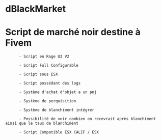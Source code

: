 # dBlackMarket
 # Script de marché noir destine à Fivem
         
          
          - Script en Rage UI V2

          - Script Full Configurable

          - Script sous ESX

          - Script possédant des logs

          - Système d'achat d'objet a un pnj

          - Système de perquisition

          - Système de blanchiment intégrer

          - Possibilité de voir combien on recevrait après blanchiment ainsi que le taux de blanchiment

          - Script Compatible ESX CALIF / ESX
